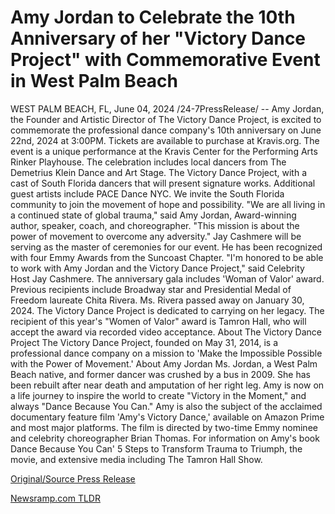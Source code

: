 # Amy Jordan to Celebrate the 10th Anniversary of her "Victory Dance Project" with Commemorative Event in West Palm Beach

WEST PALM BEACH, FL, June 04, 2024 /24-7PressRelease/ -- Amy Jordan, the Founder and Artistic Director of The Victory Dance Project, is excited to commemorate the professional dance company's 10th anniversary on June 22nd, 2024 at 3:00PM. Tickets are available to purchase at Kravis.org.  The event is a unique performance at the Kravis Center for the Performing Arts Rinker Playhouse. The celebration includes local dancers from The Demetrius Klein Dance and Art Stage. The Victory Dance Project, with a cast of South Florida dancers that will present signature works. Additional guest artists include PACE Dance NYC. We invite the South Florida community to join the movement of hope and possibility.   "We are all living in a continued state of global trauma," said Amy Jordan, Award-winning author, speaker, coach, and choreographer. "This mission is about the power of movement to overcome any adversity."  Jay Cashmere will be serving as the master of ceremonies for our event. He has been recognized with four Emmy Awards from the Suncoast Chapter.   "I'm honored to be able to work with Amy Jordan and the Victory Dance Project," said Celebrity Host Jay Cashmere.  The anniversary gala includes 'Woman of Valor' award. Previous recipients include Broadway star and Presidential Medal of Freedom laureate Chita Rivera. Ms. Rivera passed away on January 30, 2024. The Victory Dance Project is dedicated to carrying on her legacy. The recipient of this year's "Women of Valor" award is Tamron Hall, who will accept the award via recorded video acceptance.  About The Victory Dance Project The Victory Dance Project, founded on May 31, 2014, is a professional dance company on a mission to 'Make the Impossible Possible with the Power of Movement.'  About Amy Jordan Ms. Jordan, a West Palm Beach native, and former dancer was crushed by a bus in 2009. She has been rebuilt after near death and amputation of her right leg. Amy is now on a life journey to inspire the world to create "Victory in the Moment," and always "Dance Because You Can."  Amy is also the subject of the acclaimed documentary feature film 'Amy's Victory Dance,' available on Amazon Prime and most major platforms. The film is directed by two-time Emmy nominee and celebrity choreographer Brian Thomas.   For information on Amy's book Dance Because You Can' 5 Steps to Transform Trauma to Triumph, the movie, and extensive media including The Tamron Hall Show. 

[Original/Source Press Release](https://www.24-7pressrelease.com/press-release/511415/amy-jordan-to-celebrate-the-10th-anniversary-of-her-victory-dance-project-with-commemorative-event-in-west-palm-beach) 

[Newsramp.com TLDR](https://newsramp.com/None) 